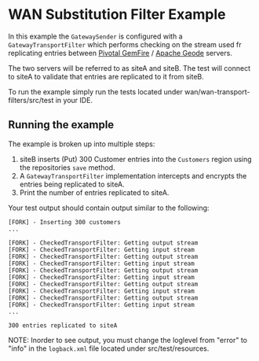 # WAN Substitution Filter Example

In this example the `GatewaySender` is configured with  a `GatewayTransportFilter` which performs checking on the stream used fr replicating entries between [Pivotal GemFire](https://pivotal.io/pivotal-gemfire) / [Apache Geode](http://geode.apache.org/) servers.

The two servers will be referred to as siteA and siteB. The test will connect to siteA to validate that entries are replicated to it from siteB.

To run the example simply run the tests located under wan/wan-transport-filters/src/test in your IDE.

## Running the example

The example is broken up into multiple steps:
1. siteB inserts (Put) 300 Customer entries into the `Customers` region using the repositories `save` method.
2. A `GatewayTransportFilter` implementation intercepts and encrypts the entries being replicated to siteA.
3. Print the number of entries replicated to siteA.

Your test output should contain output similar to the following:

    [FORK] - Inserting 300 customers
    ...
    
    [FORK] - CheckedTransportFilter: Getting output stream
    [FORK] - CheckedTransportFilter: Getting input stream
    [FORK] - CheckedTransportFilter: Getting output stream
    [FORK] - CheckedTransportFilter: Getting input stream
    [FORK] - CheckedTransportFilter: Getting output stream
    [FORK] - CheckedTransportFilter: Getting input stream
    [FORK] - CheckedTransportFilter: Getting output stream
    [FORK] - CheckedTransportFilter: Getting input stream
    [FORK] - CheckedTransportFilter: Getting output stream
    [FORK] - CheckedTransportFilter: Getting input stream
    ...
    
    300 entries replicated to siteA
    
NOTE: Inorder to see output, you must change the loglevel from "error" to "info" in the `logback.xml` file located under src/test/resources.